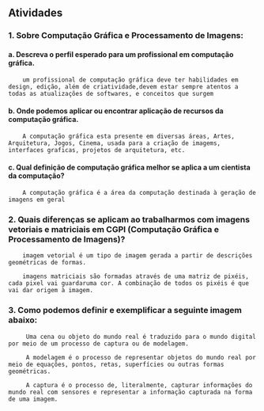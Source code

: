 ## Atividades

### 1. Sobre Computação Gráfica e Processamento de Imagens:

   #### a. Descreva o perfil esperado para um profissional em computação gráfica.

        um profissional de computação gráfica deve ter habilidades em design, edição, além de criatividade,devem estar sempre atentos a todas as atualizações de softwares, e conceitos que surgem
    
   #### b. Onde podemos aplicar ou encontrar aplicação de recursos da computação gráfica.

        A computação gráfica esta presente em diversas áreas, Artes, Arquitetura, Jogos, Cinema, usada para a criação de imagems, interfaces graficas, projetos de arquitetura, etc.
    
   #### c. Qual definição de computação gráfica melhor se aplica a um cientista da computação?

        A computação gráfica é a área da computação destinada à geração de imagens em geral

### 2. Quais diferenças se aplicam ao trabalharmos com imagens vetoriais e matriciais em CGPI (Computação Gráfica e Processamento de Imagens)?

        imagem vetorial é um tipo de imagem gerada a partir de descrições geométricas de formas. 
        
        imagens matriciais são formadas através de uma matriz de pixéis, cada pixel vai guardaruma cor. A combinação de todos os pixéis é que vai dar origem à imagem.
    
### 3. Como podemos definir e exemplificar a seguinte imagem abaixo:

         Uma cena ou objeto do mundo real é traduzido para o mundo digital por meio de um processo de captura ou de modelagem.

         A modelagem é o processo de representar objetos do mundo real por meio de equações, pontos, retas, superfícies ou outras formas geométricas.
         
         A captura é o processo de, literalmente, capturar informações do mundo real com sensores e representar a informação capturada na forma de uma imagem.